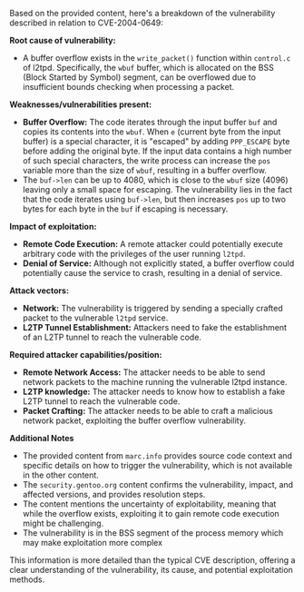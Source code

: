 Based on the provided content, here's a breakdown of the vulnerability described in relation to CVE-2004-0649:

**Root cause of vulnerability:**
*   A buffer overflow exists in the `write_packet()` function within `control.c` of l2tpd. Specifically, the `wbuf` buffer, which is allocated on the BSS (Block Started by Symbol) segment, can be overflowed due to insufficient bounds checking when processing a packet.

**Weaknesses/vulnerabilities present:**
*   **Buffer Overflow:** The code iterates through the input buffer `buf` and copies its contents into the `wbuf`. When `e` (current byte from the input buffer) is a special character, it is "escaped" by adding `PPP_ESCAPE` byte before adding the original byte. If the input data contains a high number of such special characters, the write process can increase the `pos` variable more than the size of `wbuf`, resulting in a buffer overflow.
*   The `buf->len` can be up to 4080, which is close to the `wbuf` size (4096) leaving only a small space for escaping. The vulnerability lies in the fact that the code iterates using `buf->len`, but then increases `pos` up to two bytes for each byte in the `buf` if escaping is necessary.

**Impact of exploitation:**
*   **Remote Code Execution:** A remote attacker could potentially execute arbitrary code with the privileges of the user running `l2tpd`.
*   **Denial of Service:** Although not explicitly stated, a buffer overflow could potentially cause the service to crash, resulting in a denial of service.

**Attack vectors:**
*   **Network:** The vulnerability is triggered by sending a specially crafted packet to the vulnerable `l2tpd` service.
*   **L2TP Tunnel Establishment:** Attackers need to fake the establishment of an L2TP tunnel to reach the vulnerable code.

**Required attacker capabilities/position:**
*   **Remote Network Access:** The attacker needs to be able to send network packets to the machine running the vulnerable l2tpd instance.
*   **L2TP knowledge:** The attacker needs to know how to establish a fake L2TP tunnel to reach the vulnerable code.
*   **Packet Crafting:** The attacker needs to be able to craft a malicious network packet, exploiting the buffer overflow vulnerability.

**Additional Notes**

*   The provided content from `marc.info` provides source code context and specific details on how to trigger the vulnerability, which is not available in the other content.
*   The `security.gentoo.org` content confirms the vulnerability, impact, and affected versions, and provides resolution steps.
*   The content mentions the uncertainty of exploitability, meaning that while the overflow exists, exploiting it to gain remote code execution might be challenging.
*  The vulnerability is in the BSS segment of the process memory which may make exploitation more complex

This information is more detailed than the typical CVE description, offering a clear understanding of the vulnerability, its cause, and potential exploitation methods.